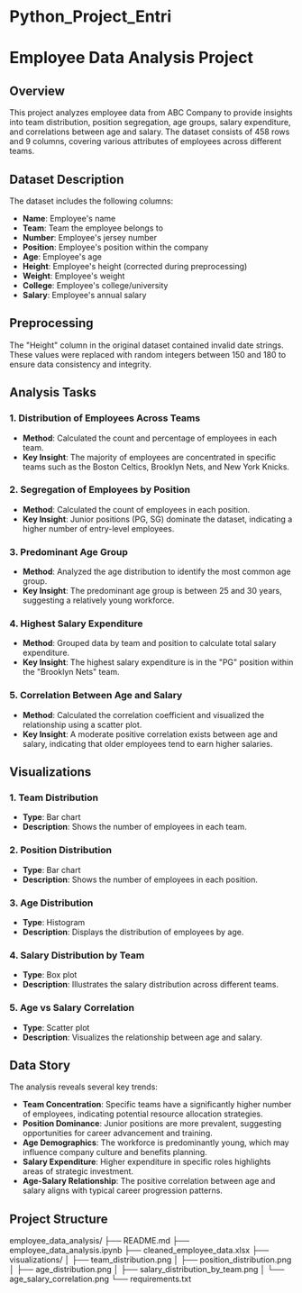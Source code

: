 # Python_Project_Entri

# Employee Data Analysis Project

## Overview
This project analyzes employee data from ABC Company to provide insights into team distribution, position segregation, age groups, salary expenditure, and correlations between age and salary. The dataset consists of 458 rows and 9 columns, covering various attributes of employees across different teams.

## Dataset Description
The dataset includes the following columns:
- **Name**: Employee's name
- **Team**: Team the employee belongs to
- **Number**: Employee's jersey number
- **Position**: Employee's position within the company
- **Age**: Employee's age
- **Height**: Employee's height (corrected during preprocessing)
- **Weight**: Employee's weight
- **College**: Employee's college/university
- **Salary**: Employee's annual salary

## Preprocessing
The "Height" column in the original dataset contained invalid date strings. These values were replaced with random integers between 150 and 180 to ensure data consistency and integrity.

## Analysis Tasks

### 1. Distribution of Employees Across Teams
- **Method**: Calculated the count and percentage of employees in each team.
- **Key Insight**: The majority of employees are concentrated in specific teams such as the Boston Celtics, Brooklyn Nets, and New York Knicks.

### 2. Segregation of Employees by Position
- **Method**: Calculated the count of employees in each position.
- **Key Insight**: Junior positions (PG, SG) dominate the dataset, indicating a higher number of entry-level employees.

### 3. Predominant Age Group
- **Method**: Analyzed the age distribution to identify the most common age group.
- **Key Insight**: The predominant age group is between 25 and 30 years, suggesting a relatively young workforce.

### 4. Highest Salary Expenditure
- **Method**: Grouped data by team and position to calculate total salary expenditure.
- **Key Insight**: The highest salary expenditure is in the "PG" position within the "Brooklyn Nets" team.

### 5. Correlation Between Age and Salary
- **Method**: Calculated the correlation coefficient and visualized the relationship using a scatter plot.
- **Key Insight**: A moderate positive correlation exists between age and salary, indicating that older employees tend to earn higher salaries.

## Visualizations

### 1. Team Distribution
- **Type**: Bar chart
- **Description**: Shows the number of employees in each team.

### 2. Position Distribution
- **Type**: Bar chart
- **Description**: Shows the number of employees in each position.

### 3. Age Distribution
- **Type**: Histogram
- **Description**: Displays the distribution of employees by age.

### 4. Salary Distribution by Team
- **Type**: Box plot
- **Description**: Illustrates the salary distribution across different teams.

### 5. Age vs Salary Correlation
- **Type**: Scatter plot
- **Description**: Visualizes the relationship between age and salary.

## Data Story
The analysis reveals several key trends:
- **Team Concentration**: Specific teams have a significantly higher number of employees, indicating potential resource allocation strategies.
- **Position Dominance**: Junior positions are more prevalent, suggesting opportunities for career advancement and training.
- **Age Demographics**: The workforce is predominantly young, which may influence company culture and benefits planning.
- **Salary Expenditure**: Higher expenditure in specific roles highlights areas of strategic investment.
- **Age-Salary Relationship**: The positive correlation between age and salary aligns with typical career progression patterns.

## Project Structure
employee_data_analysis/
├── README.md
├── employee_data_analysis.ipynb
├── cleaned_employee_data.xlsx
├── visualizations/
│   ├── team_distribution.png
│   ├── position_distribution.png
│   ├── age_distribution.png
│   ├── salary_distribution_by_team.png
│   └── age_salary_correlation.png
└── requirements.txt
